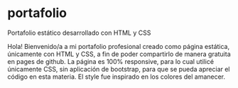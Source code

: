 # portafolio
Portafolio estático desarrollado con HTML y CSS

Hola! Bienvenido/a a mi portafolio profesional creado como página estática, únicamente con HTML y CSS, a fin de poder compartirlo de manera gratuita en pages de github.
La página es 100% responsive, para lo cual utilicé únicamente CSS, sin aplicación de bootstrap, para que se pueda apreciar el código en esta materia.
El style fue inspirado en los colores del amanecer.

